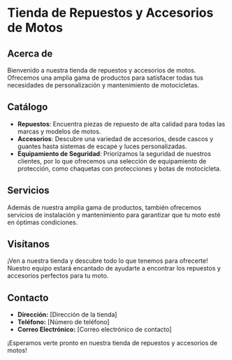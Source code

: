 # Tienda de Repuestos y Accesorios de Motos

## Acerca de

Bienvenido a nuestra tienda de repuestos y accesorios de motos. Ofrecemos una amplia gama de productos para satisfacer todas tus necesidades de personalización y mantenimiento de motocicletas.

## Catálogo

- **Repuestos**: Encuentra piezas de repuesto de alta calidad para todas las marcas y modelos de motos.
- **Accesorios**: Descubre una variedad de accesorios, desde cascos y guantes hasta sistemas de escape y luces personalizadas.
- **Equipamiento de Seguridad**: Priorizamos la seguridad de nuestros clientes, por lo que ofrecemos una selección de equipamiento de protección, como chaquetas con protecciones y botas de motocicleta.

## Servicios

Además de nuestra amplia gama de productos, también ofrecemos servicios de instalación y mantenimiento para garantizar que tu moto esté en óptimas condiciones.

## Visítanos

¡Ven a nuestra tienda y descubre todo lo que tenemos para ofrecerte! Nuestro equipo estará encantado de ayudarte a encontrar los repuestos y accesorios perfectos para tu moto.

## Contacto

- **Dirección:** [Dirección de la tienda]
- **Teléfono:** [Número de teléfono]
- **Correo Electrónico:** [Correo electrónico de contacto]

¡Esperamos verte pronto en nuestra tienda de repuestos y accesorios de motos!

